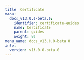 ```yaml
---
title: Certificate
menu:
  docs_v13.0.0-beta.0:
    identifier: certificate-guides
    name: Certificate
    parent: guides
    weight: 80
menu_name: docs_v13.0.0-beta.0
info:
  version: v13.0.0-beta.0
---
```


